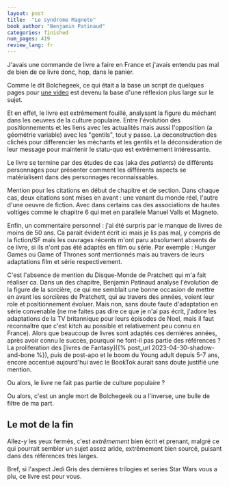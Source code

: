 ```yaml
---
layout: post
title:  "Le syndrome Magneto"
book_author: "Benjamin Patinaud"
categories: finished
num_pages: 419
review_lang: fr
---
```


J'avais une commande de livre a faire en France et j'avais entendu pas mal de bien de ce livre donc, hop, dans le panier.

Comme le dit Bolchegeek, ce qui était a la base un script de quelques pages pour [une video](https://www.youtube.com/watch?v=VXNcemkm2zY&pp=ygUSYm9sY2hlZ2VlayBtYWduZXRv) est devenu la base d'une réflexion plus large sur le sujet.

Et en effet, le livre est extrêmement fouillé, analysant la figure du méchant dans les oeuvres de la culture populaire. Entre l'évolution des positionnements et les liens avec les actualités mais aussi l'opposition (a géométrie variable) avec les "gentils", tout y passe. La deconstruction des clichés pour differencier les méchants et les gentils et la déconsidération de leur message pour maintenir le statu-quo est extrêmement intéressante.

Le livre se termine par des études de cas (aka des *patients*) de différents personnages pour présenter comment les différents aspects se matérialisent dans des personnages reconnaissables.

Mention pour les citations en début de chapitre et de section. Dans chaque cas, deux citations sont mises en avant : une venant du monde réel, l'autre d'une oeuvre de fiction. Avec dans certains cas des associations de hautes voltiges comme le chapitre 6 qui met en parallele Manuel Valls et Magneto.

Enfin, un commentaire personnel : j'ai été surpris par le manque de livres de moins de 50 ans. Ca parait évident écrit ici mais je lis pas mal, y compris de la fiction/SF mais les ouvrages récents m'ont paru absolument absents de ce livre, si ils n'ont pas été adaptés en film ou série. Par exemple : Hunger Games ou Game of Thrones sont mentionnés mais au travers de leurs adaptations film et série respectivement.

C'est l'absence de mention du Disque-Monde de Pratchett qui m'a fait réaliser ca. Dans un des chapitre, Benjamin Patinaud analyse l'évolution de la figure de la sorcière, ce qui me semblait une bonne occasion de mettre en avant les sorcières de Pratchett, qui au travers des années, voient leur role et positionnement évoluer. Mais non, sans doute faute d'adaptation en série convenable (ne me faites pas dire ce que je n'ai pas écrit, j'adore les adaptations de la TV britannique pour leurs épisodes de Noel, mais il faut reconnaître que c'est kitch au possible et relativement peu connu en France). Alors que beaucoup de livres sont adaptés ces dernières années, après avoir connu le succès, pourquoi ne font-il pas partie des références ? La proliferation des [livres de Fantasy]({% post_url 2023-04-30-shadow-and-bone %}), puis de post-apo et le boom du Young adult depuis 5-7 ans, encore accentué aujourd'hui avec le BookTok aurait sans doute justifié une mention.

Ou alors, le livre ne fait pas partie de culture populaire ?

Ou alors, c'est un angle mort de Bolchegeek ou a l'inverse, une bulle de filtre de ma part.

## Le mot de la fin

Allez-y les yeux fermés, c'est *extrêmement* bien écrit et prenant, malgré ce qui pourrait sembler un sujet assez aride, extrêmement bien sourcé, puisant dans des références très larges.

Bref, si l'aspect Jedi Gris des dernières trilogies et series Star Wars vous a plu, ce livre est pour vous.